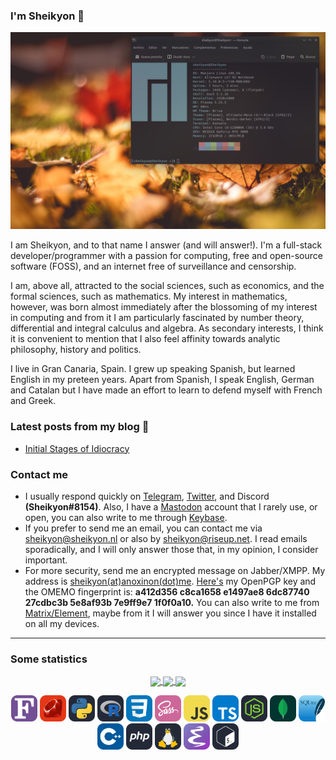 ### I'm Sheikyon 👋

![my neofetch, even though no one has asked me](my-neofetch.png)

I am Sheikyon, and to that name I answer (and will answer!). I'm a full-stack developer/programmer with a passion for computing, free and open-source software (FOSS), and an internet free of surveillance and censorship. 

I am, above all, attracted to the social sciences, such as economics, and the formal sciences, such as mathematics. My interest in mathematics, however, was born almost immediately after the blossoming of my interest in computing and from it I am particularly fascinated by number theory, differential and integral calculus and algebra. As secondary interests, I think it is convenient to mention that I also feel affinity towards analytic philosophy, history and politics.

I live in Gran Canaria, Spain. I grew up speaking Spanish, but learned English in my preteen years. Apart from Spanish, I speak English, German and Catalan but I have made an effort to learn to defend myself with French and Greek.

### Latest posts from my blog :pencil:

  * [Initial Stages of Idiocracy](https://sheikyon.nl/posts/initial-stages-of-idiocracy/)

### Contact me

  * I usually respond quickly on [Telegram](https://t.me/Sheikyon), [Twitter](https://twitter.com/Sheikyon), and Discord **(Sheikyon#8154)**. Also, I have a [Mastodon](https://mastodon.social/@sheikyon) account that I rarely use, or open, you can also write to me through [Keybase](https://keybase.io/sheikyon).
  * If you prefer to send me an email, you can contact me via [sheikyon@sheikyon.nl](mailto:sheikyon@sheikyon.nl) or also by [sheikyon@riseup.net](mailto:sheikyon@riseup.net). I read emails sporadically, and I will only answer those that, in my opinion, I consider important.
  * For more security, send me an encrypted message on Jabber/XMPP. My address is [sheikyon(at)anoxinon(dot)me](mailto:sheikyon@anoxinon.me). [Here's](/static/key.txt) my OpenPGP key and the OMEMO fingerprint is: **a412d356 c8ca1658 e1497ae8 6dc87740 27cdbc3b 5e8af93b 7e9ff9e7 1f0f0a10.** You can also write to me from [Matrix/Element](https://app.element.io/#/user/@sheikyon:foss.wtf), maybe from it I will answer you since I have it installed on all my devices.

- - -

### Some statistics

<p align="center">
  <a href="https://github.com/Sheikyon">
    <img align="center"
         height="150em"
         src="https://github-readme-stats.vercel.app/api/top-langs?username=Sheikyon&show_icons=true&include_all_commits=true&count_private=true&theme=apprentice&hide_border=true&bg_color=0D1117&layout=compact"
    />

  <a href="https://github.com/Sheikyon">
    <img align="center"
         height="150em"
         src="https://github-readme-streak-stats.herokuapp.com/?user=Sheikyon&theme=black-ice&hide_border=true&stroke=0000&background=0D1117&ring=e05397&fire=e05397&currStreakLabel=e05397" />
  </a>
    
  <a href="https://github.com/Sheikyon">
    <img align="center"
         height="150em"
         src="https://github-readme-stats.vercel.app/api?username=Sheikyon&show_icons=true&include_all_commits=true&count_private=true&theme=apprentice&hide_border=true&bg_color=0D1117" />
  </a>
  </a>
</p>

<p align="center">
  <img src='icons/Fortran.svg' height='42px'/>
  <img src='icons/Ruby.svg' height='42px'/>
  <img src='icons/Python-Dark.svg' height='42px'/>
  <img src='icons/R-Dark.svg' height='42px'/>
  <img src='icons/CSS.svg' height='42px'/>
  <img src='icons/Sass.svg' height='42px'/>
  <img src='icons/JavaScript.svg' height='42px'/>
  <img src='icons/TypeScript.svg' height='42px'/>
  <img src='icons/NodeJS-Dark.svg' height='42px'/>
  <img src='icons/MongoDB.svg' height='42px'/>
  <img src='icons/SQLite.svg' height='42px'/>
  <img src='icons/CPP.svg' height='42px'/>
  <img src='icons/PHP-Dark.svg' height='42px'>
  <img src='icons/Linux-Dark.svg' height='42px'>
  <img src='icons/Emacs.svg' height='42px'>
  <img src='icons/Bash-Dark.svg' height='42px'>
</p>
